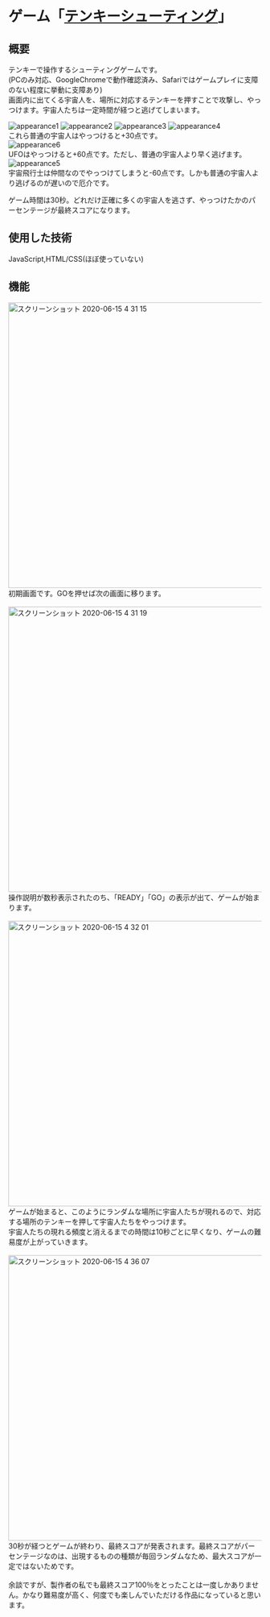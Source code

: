 # ゲーム「[テンキーシューティング](http://seg218.sakura.ne.jp/numeric_keypad_shooting/)」
## 概要
テンキーで操作するシューティングゲームです。<br>
(PCのみ対応、GoogleChromeで動作確認済み、Safariではゲームプレイに支障のない程度に挙動に支障あり)<br>
画面内に出てくる宇宙人を、場所に対応するテンキーを押すことで攻撃し、やっつけます。宇宙人たちは一定時間が経つと逃げてしまいます。<br>

![appearance1](https://user-images.githubusercontent.com/52749338/84602117-050e5280-aec0-11ea-8b67-709e90dbd953.png)
![appearance2](https://user-images.githubusercontent.com/52749338/84602118-063f7f80-aec0-11ea-80d5-354d922dfaf3.png)
![appearance3](https://user-images.githubusercontent.com/52749338/84602119-06d81600-aec0-11ea-96db-c10dc93169d7.png)
![appearance4](https://user-images.githubusercontent.com/52749338/84602120-0770ac80-aec0-11ea-8b56-a61f857eba2c.png)<br>
これら普通の宇宙人はやっつけると+30点です。<br>
![appearance6](https://user-images.githubusercontent.com/52749338/84602122-08094300-aec0-11ea-9654-9b5a40ff6709.png)<br>
UFOはやっつけると+60点です。ただし、普通の宇宙人より早く逃げます。<br>
![appearance5](https://user-images.githubusercontent.com/52749338/84602121-0770ac80-aec0-11ea-9fbc-4bd3f089b353.png)<br>
宇宙飛行士は仲間なのでやっつけてしまうと-60点です。しかも普通の宇宙人より逃げるのが遅いので厄介です。<br>

ゲーム時間は30秒。どれだけ正確に多くの宇宙人を逃さず、やっつけたかのパーセンテージが最終スコアになります。<br>
## 使用した技術
JavaScript,HTML/CSS(ほぼ使っていない)<br>
## 機能
<img width="567" alt="スクリーンショット 2020-06-15 4 31 15" src="https://user-images.githubusercontent.com/52749338/84602287-2facdb00-aec1-11ea-806d-f3cd4104cff3.png"><br>
初期画面です。GOを押せば次の画面に移ります。<br><br>
<img width="567" alt="スクリーンショット 2020-06-15 4 31 19" src="https://user-images.githubusercontent.com/52749338/84602289-30457180-aec1-11ea-81b2-74d0d77d7569.png"><br>
操作説明が数秒表示されたのち、「READY」「GO」の表示が出て、ゲームが始まります。<br><br>
<img width="567" alt="スクリーンショット 2020-06-15 4 32 01" src="https://user-images.githubusercontent.com/52749338/84602291-320f3500-aec1-11ea-81d5-14b3c1c141c9.png"><br>
ゲームが始まると、このようにランダムな場所に宇宙人たちが現れるので、対応する場所のテンキーを押して宇宙人たちをやっつけます。<br>
宇宙人たちの現れる頻度と消えるまでの時間は10秒ごとに早くなり、ゲームの難易度が上がっていきます。<br><br>
<img width="567" alt="スクリーンショット 2020-06-15 4 36 07" src="https://user-images.githubusercontent.com/52749338/84602358-beb9f300-aec1-11ea-9290-b984b85b94c4.png"><br>
30秒が経つとゲームが終わり、最終スコアが発表されます。最終スコアがパーセンテージなのは、出現するものの種類が毎回ランダムなため、最大スコアが一定ではないためです。<br><br>
余談ですが、製作者の私でも最終スコア100％をとったことは一度しかありません。かなり難易度が高く、何度でも楽しんでいただける作品になっていると思います。
